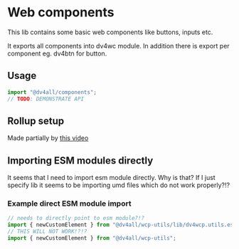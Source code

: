 # Web components

This lib contains some basic web components like buttons, inputs etc.

It exports all components into dv4wc module. In addition there is export per component eg. dv4btn for button.

## Usage

```javascript
import "@dv4all/components";
// TODO: DEMONSTRATE API
```

## Rollup setup

Made partially by [this video](https://www.youtube.com/watch?v=K1RE9FspKxw)

## Importing ESM modules directly

It seems that I need to import esm module directly. Why is that? If I just specify lib it seems to be importing umd files which do not work properly?!?

### Example direct ESM module import

```javascript
// needs to directly point to esm module?!?
import { newCustomElement } from "@dv4all/wcp-utils/lib/dv4wcp.utils.esm";
// THIS WILL NOT WORK!?!?
import { newCustomElement } from "@dv4all/wcp-utils";
```
